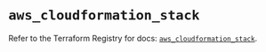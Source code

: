 # `aws_cloudformation_stack`

Refer to the Terraform Registry for docs: [`aws_cloudformation_stack`](https://registry.terraform.io/providers/hashicorp/aws/6.19.0/docs/resources/cloudformation_stack).
